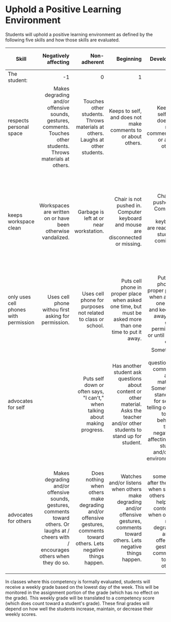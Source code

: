 # Uphold a Positive Learning Environment

Students will uphold a positive learning environment as defined by the following five skills and how those skills are evaluated.

Skill | Negatively affecting | Non-adherent | Beginning | Developing | Proficient | Beyond Proficient (Exemplary)
----- | -------------------: | -----------: | --------: | ---------: | ---------: | ----------------------------:
The student: | -1 | 0 | 1 | 2 | 3 | 4
respects personal space | Makes degrading and/or offensive sounds, gestures, comments.  Touches other students.  Throws materials at others. | Touches other students.  Throws materials at others.  Laughs at other students. | Keeps to self, and does not make comments to or about others. |	Keeps to self, and does not make comments to or about others. | Stays in own personal space and keeps all own materials in personal space.  Only makes positive comments to others. | Sticks up for others when somebody's personal space is being violated.  Gives encouraging words to all.
keeps workspace clean	| Workspaces are written on or have been otherwise vandalized. | Garbage is left at or near workstation. | Chair is not pushed in.  Computer keyboard and mouse are disconnected or missing. | Chairs is pushed in.  Computer and keyboard are ready for students coming in next. | Own workspace (including the floor) and workspaces around the student are free from debris when the student leaves.  Chairs are pushed in.  Computers are neat. | Keeps own workspace clean and free from graffiti and garbage.  Helps others to do the same, including pushing in chairs and neatening computers.
only uses cell phones with permission | Uses cell phone withou first asking for permission. | Uses cell phone for purposes not related to class or school. | Puts cell phone in proper place when asked one time, but must be asked more than one time to put it away. | Puts cell phone in proper place when asked one time, and keeps it away until given permission or until class ends. | Only uses cell phone when given prior permission.  Keeps it in its proper place at all other times. | Only uses cell phone when given prior permission and when it has to do with school work.
advocates for self | |  Puts self down or often says, "I can't," when talking about making progress. | Has another student ask questions about content or other material.  Asks the teacher and/or other students to stand up for student. | Sometimes asks questions or comments about material.  Sometimes stands up for self by telling others to stop behavior that is negatively affecting the student and/or the environment. | Asks questions about content or other material.  Stands up for self by telling others to stop behavior that is negatively affecting the student and/or the learning environment. | Asks questions about content or other material.  Seeks additional help when needed.  Schedules time for extra help rather than having extra time assigned.
advocates for others | Makes degrading and/or offensive sounds, gestures, comments toward others.  Or laughs at / cheers with / encourages others when they do so. | Does nothing when others make degrading and/or offensive gestures, comments toward others.  Lets negative things happen. | Watches and/or listens when others make degrading and/or offensive gestures, comments toward others.  Lets negative things happen. | Says something after the fact when self or others need help with content or when others make degrading and/or offensive gestures, comments toward others. | Helps others understand the course content.  Asks questions about content.  Directs others to change their behavior that is negatively affecting the learning environment. | Sticks up for others when negative words or actions are directed toward others, regardless of the source.  Helps explain content to peers.

In classes where this competency is formally evaluated, students will receive a weekly grade based on the lowest day of the week.  This will be monitored in the assignment portion of the grade (which has no effect on the grade).  This weekly grade will be translated to a competency score (which does count toward a student's grade).  These final grades will depend on how well the students increase, maintain, or decrease their weekly scores.
